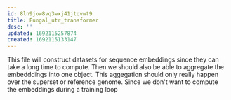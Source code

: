 ```yaml
---
id: 8ln9jow8vq3wxj41jtqvwt9
title: Fungal_utr_transformer
desc: ''
updated: 1692115257874
created: 1692115133147
---
```

This file will construct datasets for sequence embeddings since they can take a long time to compute. Then we should also be able to aggregate the embedddings into one object. This aggegation should only really happen over the superset or reference genome. Since we don't want to compute the embeddings during a training loop